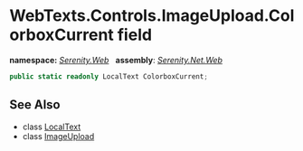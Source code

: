 # WebTexts.Controls.ImageUpload.ColorboxCurrent field
**namespace:** *[Serenity.Web](../../README.md#serenity.web-namespace)*   **assembly**: *[Serenity.Net.Web](../../README.md)*

```csharp
public static readonly LocalText ColorboxCurrent;
```

## See Also

* class [LocalText](../Serenity.Net.Core/../../Serenity/LocalText.md)
* class [ImageUpload](../WebTexts.Controls.ImageUpload.md)